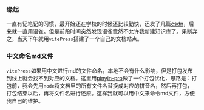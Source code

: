 ### 缘起
一直有记笔记的习惯，最开始还在学校的时候还比较勤快，还发了几篇[csdn](https://blog.csdn.net/chaochao2_0?spm=1011.2415.3001.5343)，后来就一直用语雀。但是前段时间突然发现语雀竟然不允许我新建知识库了。果断弃之，当天下午就用`vitePress`搭建了一个自己的文档站点。

### 中文命名md文件
`vitePress`如果用中文进行md的文件命名，本地不会有什么影响，但是打包发布到线上就会找不到对应的文档。这里用[pinyin-pro](https://www.npmjs.com/package/pinyin-pro)做了一个打包优化，思路是：打包前，我会先用`node`将文档里的所有文件名替换成对应的拼音名，然后再打包，打包结束以后，再将文件名进行还原。这样我就可以用中文来命令md文件，方便我自己的维护。